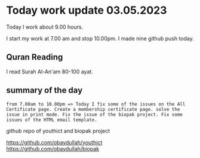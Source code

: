 # Today work update 03.05.2023

Today I work about 9.00 hours.

I start my work at 7.00 am and stop 10.00pm.
I made nine github push today.

## Quran Reading

I read Surah Al-An'am 80-100 ayat.

## summary of the day

    from 7.00am to 10.00pm => Today I fix some of the issues on the All Certificate page. Create a membership certificate page. solve the issue in print mode. Fix the issue of the biopak project. Fix some issues of the HTML email template.

github repo of youthict and biopak project

https://github.com/obaydullah/youthict
https://github.com/obaydullah/biopak
